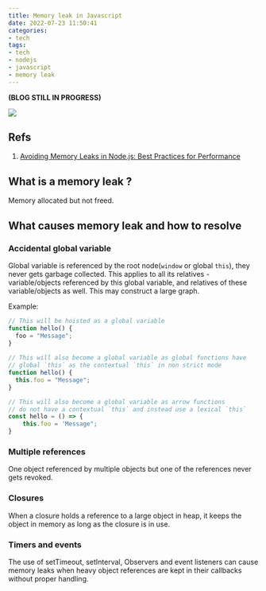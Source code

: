```yaml
---
title: Memory leak in Javascript
date: 2022-07-23 11:50:41
categories:
- tech
tags:
- tech
- nodejs
- javascript
- memory leak
---
```

**(BLOG STILL IN PROGRESS)**

![](/images/memory_leak1.jpg)
## Refs
1. [Avoiding Memory Leaks in Node.js: Best Practices for Performance](https://blog.appsignal.com/authors/deepu-k-sasidharan)

## What is a memory leak ?
Memory allocated but not freed.
<!-- more -->

## What causes memory leak and how to resolve
### Accidental global variable
Global variable is referenced by the root node(`window` or global `this`), they never gets garbage collected. This applies to all its relatives - variable/objects referenced by this global variable, and relatives of these variable/objects as well. This may construct a large graph.

Example:
``` js
// This will be hoisted as a global variable
function hello() {
  foo = "Message";
}
 
// This will also become a global variable as global functions have
// global `this` as the contextual `this` in non strict mode
function hello() {
  this.foo = "Message";
}

// This will also become a global variable as arrow functions
// do not have a contextual `this` and instead use a lexical `this`
const hello = () => {
    this.foo = 'Message";
}
```



### Multiple references
One object referenced by multiple objects but one of the references never gets revoked.

### Closures
When a closure holds a reference to a large object in heap, it keeps the object in memory as long as the closure is in use.

### Timers and events
The use of setTimeout, setInterval, Observers and event listeners can cause memory leaks when heavy object references are kept in their callbacks without proper handling.
